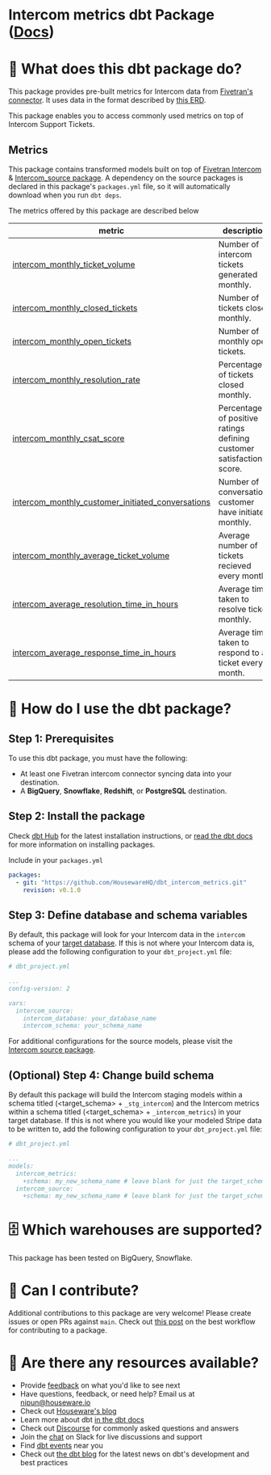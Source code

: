 # Intercom metrics dbt Package ([Docs](https://housewarehq.github.io/dbt_intercom_metrics))

# 📣 What does this dbt package do?
This package provides pre-built metrics for Intercom data from [Fivetran's connector](https://fivetran.com/docs/applications/intercom). It uses data in the format described by [this ERD](https://fivetran.com/docs/applications/intercom#schemainformation).

This package enables you to access commonly used metrics on top of Intercom Support Tickets.

## Metrics 

This package contains transformed models built on top of [Fivetran Intercom](https://github.com/fivetran/dbt_intercom) & [Intercom_source package](https://github.com/fivetran/dbt_intercom_source). A dependency on the source packages is declared in this package's `packages.yml` file, so it will automatically download when you run `dbt deps`. 

The metrics offered by this package are described below

| **metric**                          | **description**                                                                                                                                                                                                                              |
|--------------------------------|------------------------------------------------------------------------------------------------------------------------------------------------------------------------------------------------------------------------------------------|
| [intercom_monthly_ticket_volume](https://github.com/HousewareHQ/dbt_intercom_metrics/blob/main/models/metrics/metrics.yml#L138-L150)    | Number of intercom tickets generated monthly.                
| [intercom_monthly_closed_tickets](https://github.com/HousewareHQ/dbt_stripe_metrics/blob/main/models/metrics/stripe__metrics.yml#L84-L99)      | Number of tickets closed monthly.                         
| [intercom_monthly_open_tickets](https://github.com/HousewareHQ/dbt_stripe_metrics/blob/main/models/metrics/stripe__metrics.yml#L30-L45)    | Number of monthly open tickets.
| [intercom_monthly_resolution_rate](https://github.com/HousewareHQ/dbt_stripe_metrics/blob/main/models/metrics/stripe__metrics.yml#L19-L28)    | Percentage of tickets closed monthly.
| [intercom_monthly_csat_score](https://github.com/HousewareHQ/dbt_stripe_metrics/blob/main/models/metrics/stripe__metrics.yml#L121-L136)    |         Percentage of positive ratings defining customer satisfaction score.                                                               |
| [intercom_monthly_customer_initiated_conversations](https://github.com/HousewareHQ/dbt_stripe_metrics/blob/main/models/metrics/stripe__metrics.yml#L67-L82)    |  Number of conversations customer have initiated monthly.                                     |
| [intercom_monthly_average_ticket_volume](https://github.com/HousewareHQ/dbt_stripe_metrics/blob/main/models/metrics/stripe__metrics.yml#L5-L17)    | Average number of tickets recieved every month.                                                         |
| [intercom_average_resolution_time_in_hours](https://github.com/HousewareHQ/dbt_stripe_metrics/blob/main/models/metrics/stripe__metrics.yml#L101-L119)    | Average time taken to resolve ticket monthly.               |
| [intercom_average_response_time_in_hours](https://github.com/HousewareHQ/dbt_stripe_metrics/blob/main/models/metrics/stripe__metrics.yml#L47-L65)    | Average time taken to respond to a ticket every month.|                                                                                                                                 

# 🎯 How do I use the dbt package?
## Step 1: Prerequisites
To use this dbt package, you must have the following:
- At least one Fivetran intercom connector syncing data into your destination. 
- A **BigQuery**, **Snowflake**, **Redshift**, or **PostgreSQL** destination.


## Step 2: Install the package

Check [dbt Hub](https://hub.getdbt.com/) for the latest installation instructions, or [read the dbt docs](https://docs.getdbt.com/docs/package-management) for more information on installing packages.

Include in your `packages.yml`

```yaml
packages:
  - git: "https://github.com/HousewareHQ/dbt_intercom_metrics.git"
    revision: v0.1.0
```

## Step 3: Define database and schema variables

By default, this package will look for your Intercom data in the `intercom` schema of your [target database](https://docs.getdbt.com/docs/running-a-dbt-project/using-the-command-line-interface/configure-your-profile). If this is not where your Intercom data is, please add the following configuration to your `dbt_project.yml` file:

```yml
# dbt_project.yml

...
config-version: 2

vars:
  intercom_source:
    intercom_database: your_database_name
    intercom_schema: your_schema_name
```

For additional configurations for the source models, please visit the [Intercom source package](https://github.com/fivetran/dbt_intercom_source).

## (Optional) Step 4: Change build schema
By default this package will build the Intercom staging models within a schema titled (<target_schema> + `_stg_intercom`) and the Intercom metrics within a schema titled (<target_schema> + `_intercom_metrics`) in your target database. If this is not where you would like your modeled Stripe data to be written to, add the following configuration to your `dbt_project.yml` file:

```yml
# dbt_project.yml

...
models:
  intercom_metrics:
    +schema: my_new_schema_name # leave blank for just the target_schema
  intercom_source:
    +schema: my_new_schema_name # leave blank for just the target_schema
```


# 🗄 Which warehouses are supported?
This package has been tested on BigQuery, Snowflake.


# 🙌 Can I contribute?

Additional contributions to this package are very welcome! Please create issues
or open PRs against `main`. Check out 
[this post](https://discourse.getdbt.com/t/contributing-to-a-dbt-package/657) 
on the best workflow for contributing to a package.


# 🏪 Are there any resources available?
- Provide [feedback](https://airtable.com/shrPHxTmfkjq3P6Eh) on what you'd like to see next
- Have questions, feedback, or need help? Email us at nipun@houseware.io
- Check out [Houseware's blog](https://www.houseware.io/blog)
- Learn more about dbt [in the dbt docs](https://docs.getdbt.com/docs/introduction)
- Check out [Discourse](https://discourse.getdbt.com/) for commonly asked questions and answers
- Join the [chat](https://slack.getdbt.com/) on Slack for live discussions and support
- Find [dbt events](https://events.getdbt.com) near you
- Check out [the dbt blog](https://blog.getdbt.com/) for the latest news on dbt's development and best practices

